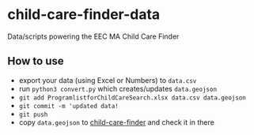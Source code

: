 child-care-finder-data
======================

Data/scripts powering the EEC MA Child Care Finder

How to use
----------

* export your data (using Excel or Numbers) to `data.csv`
* run `python3 convert.py` which creates/updates `data.geojson`
* `git add ProgramlistforChildCareSearch.xlsx data.csv data.geojson`
* `git commit -m 'updated data!`
* `git push`
* copy `data.geojson` to [child-care-finder](https://github.com/codeforboston/child-care-finder) and check it in there
